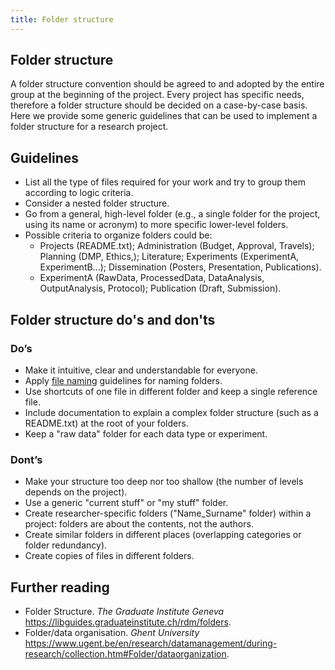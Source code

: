 ```yaml
---
title: Folder structure
---
```

## Folder structure
A folder structure convention should be agreed to and adopted by the entire group at the beginning of the project. Every project has specific needs, therefore a folder structure should be decided on a case-by-case basis. Here we provide some generic guidelines that can be used to implement a folder structure for a research project.

## Guidelines
* List all the type of files required for your work and try to group them according to logic criteria.
* Consider a nested folder structure.
* Go from a general, high-level folder (e.g., a single folder for the project, using its name or acronym) to more specific lower-level folders.
* Possible criteria to organize folders could be:
  * Projects (README.txt); Administration (Budget, Approval, Travels); Planning (DMP, Ethics,); Literature; Experiments (ExperimentA, ExperimentB...); Dissemination (Posters, Presentation, Publications).
  * ExperimentA (RawData, ProcessedData, DataAnalysis, OutputAnalysis, Protocol); Publication (Draft, Submission).

## Folder structure do's and don'ts
### Do’s
* Make it intuitive, clear and understandable for everyone.
* Apply [file naming](file_naming) guidelines for naming folders.
* Use shortcuts of one file in different folder and keep a single reference file.
* Include documentation to explain a complex folder structure (such as a README.txt) at the root of your folders.
* Keep a "raw data" folder for each data type or experiment.

### Dont’s
* Make your structure too deep nor too shallow (the number of levels depends on the project).
* Use a generic "current stuff" or "my stuff" folder.
* Create researcher-specific folders ("Name_Surname" folder) within a project: folders are about the contents, not the authors.
* Create similar folders in different places (overlapping categories or folder redundancy).
* Create copies of files in different folders.

## Further reading
* Folder Structure. *The Graduate Institute Geneva* https://libguides.graduateinstitute.ch/rdm/folders.
* Folder/data organisation. *Ghent University* https://www.ugent.be/en/research/datamanagement/during-research/collection.htm#Folder/dataorganization.
